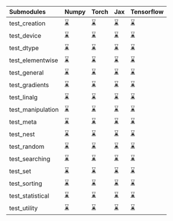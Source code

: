 | Submodules        | Numpy                                                                                                                           | Torch                                                                                                                           | Jax                                                                                                                             | Tensorflow                                                                                                                      |
|:------------------|:--------------------------------------------------------------------------------------------------------------------------------|:--------------------------------------------------------------------------------------------------------------------------------|:--------------------------------------------------------------------------------------------------------------------------------|:--------------------------------------------------------------------------------------------------------------------------------|
| test_creation     | <a href="https://github.com/unifyai/ivy/runs/8013191319?check_suite_focus=true" rel="noopener noreferrer" target="_blank">⌛</a> | <a href="https://github.com/unifyai/ivy/runs/8013193072?check_suite_focus=true" rel="noopener noreferrer" target="_blank">⌛</a> | <a href="https://github.com/unifyai/ivy/runs/8013195224?check_suite_focus=true" rel="noopener noreferrer" target="_blank">⌛</a> | <a href="https://github.com/unifyai/ivy/runs/8013197437?check_suite_focus=true" rel="noopener noreferrer" target="_blank">⌛</a> |
| test_device       | <a href="https://github.com/unifyai/ivy/runs/8013191431?check_suite_focus=true" rel="noopener noreferrer" target="_blank">⌛</a> | <a href="https://github.com/unifyai/ivy/runs/8013193196?check_suite_focus=true" rel="noopener noreferrer" target="_blank">⌛</a> | <a href="https://github.com/unifyai/ivy/runs/8013195371?check_suite_focus=true" rel="noopener noreferrer" target="_blank">⌛</a> | <a href="https://github.com/unifyai/ivy/runs/8013197584?check_suite_focus=true" rel="noopener noreferrer" target="_blank">⌛</a> |
| test_dtype        | <a href="https://github.com/unifyai/ivy/runs/8013191543?check_suite_focus=true" rel="noopener noreferrer" target="_blank">⌛</a> | <a href="https://github.com/unifyai/ivy/runs/8013193312?check_suite_focus=true" rel="noopener noreferrer" target="_blank">⌛</a> | <a href="https://github.com/unifyai/ivy/runs/8013195492?check_suite_focus=true" rel="noopener noreferrer" target="_blank">⌛</a> | <a href="https://github.com/unifyai/ivy/runs/8013197774?check_suite_focus=true" rel="noopener noreferrer" target="_blank">⌛</a> |
| test_elementwise  | <a href="https://github.com/unifyai/ivy/runs/8013191658?check_suite_focus=true" rel="noopener noreferrer" target="_blank">⌛</a> | <a href="https://github.com/unifyai/ivy/runs/8013193428?check_suite_focus=true" rel="noopener noreferrer" target="_blank">⌛</a> | <a href="https://github.com/unifyai/ivy/runs/8013195643?check_suite_focus=true" rel="noopener noreferrer" target="_blank">⌛</a> | <a href="https://github.com/unifyai/ivy/runs/8013197952?check_suite_focus=true" rel="noopener noreferrer" target="_blank">⌛</a> |
| test_general      | <a href="https://github.com/unifyai/ivy/runs/8013191739?check_suite_focus=true" rel="noopener noreferrer" target="_blank">⌛</a> | <a href="https://github.com/unifyai/ivy/runs/8013193540?check_suite_focus=true" rel="noopener noreferrer" target="_blank">⌛</a> | <a href="https://github.com/unifyai/ivy/runs/8013195750?check_suite_focus=true" rel="noopener noreferrer" target="_blank">⌛</a> | <a href="https://github.com/unifyai/ivy/runs/8013198199?check_suite_focus=true" rel="noopener noreferrer" target="_blank">⌛</a> |
| test_gradients    | <a href="https://github.com/unifyai/ivy/runs/8013191858?check_suite_focus=true" rel="noopener noreferrer" target="_blank">⌛</a> | <a href="https://github.com/unifyai/ivy/runs/8013193667?check_suite_focus=true" rel="noopener noreferrer" target="_blank">⌛</a> | <a href="https://github.com/unifyai/ivy/runs/8013195881?check_suite_focus=true" rel="noopener noreferrer" target="_blank">⌛</a> | <a href="https://github.com/unifyai/ivy/runs/8013198435?check_suite_focus=true" rel="noopener noreferrer" target="_blank">⌛</a> |
| test_linalg       | <a href="https://github.com/unifyai/ivy/runs/8013191947?check_suite_focus=true" rel="noopener noreferrer" target="_blank">⌛</a> | <a href="https://github.com/unifyai/ivy/runs/8013193815?check_suite_focus=true" rel="noopener noreferrer" target="_blank">⌛</a> | <a href="https://github.com/unifyai/ivy/runs/8013196017?check_suite_focus=true" rel="noopener noreferrer" target="_blank">⌛</a> | <a href="https://github.com/unifyai/ivy/runs/8013198574?check_suite_focus=true" rel="noopener noreferrer" target="_blank">⌛</a> |
| test_manipulation | <a href="https://github.com/unifyai/ivy/runs/8013192045?check_suite_focus=true" rel="noopener noreferrer" target="_blank">⌛</a> | <a href="https://github.com/unifyai/ivy/runs/8013194020?check_suite_focus=true" rel="noopener noreferrer" target="_blank">⌛</a> | <a href="https://github.com/unifyai/ivy/runs/8013196158?check_suite_focus=true" rel="noopener noreferrer" target="_blank">⌛</a> | <a href="https://github.com/unifyai/ivy/runs/8013198862?check_suite_focus=true" rel="noopener noreferrer" target="_blank">⌛</a> |
| test_meta         | <a href="https://github.com/unifyai/ivy/runs/8013192162?check_suite_focus=true" rel="noopener noreferrer" target="_blank">⌛</a> | <a href="https://github.com/unifyai/ivy/runs/8013194144?check_suite_focus=true" rel="noopener noreferrer" target="_blank">⌛</a> | <a href="https://github.com/unifyai/ivy/runs/8013196300?check_suite_focus=true" rel="noopener noreferrer" target="_blank">⌛</a> | <a href="https://github.com/unifyai/ivy/runs/8013199021?check_suite_focus=true" rel="noopener noreferrer" target="_blank">⌛</a> |
| test_nest         | <a href="https://github.com/unifyai/ivy/runs/8013192265?check_suite_focus=true" rel="noopener noreferrer" target="_blank">⌛</a> | <a href="https://github.com/unifyai/ivy/runs/8013194281?check_suite_focus=true" rel="noopener noreferrer" target="_blank">⌛</a> | <a href="https://github.com/unifyai/ivy/runs/8013196422?check_suite_focus=true" rel="noopener noreferrer" target="_blank">⌛</a> | <a href="https://github.com/unifyai/ivy/runs/8013199157?check_suite_focus=true" rel="noopener noreferrer" target="_blank">⌛</a> |
| test_random       | <a href="https://github.com/unifyai/ivy/runs/8013192378?check_suite_focus=true" rel="noopener noreferrer" target="_blank">⌛</a> | <a href="https://github.com/unifyai/ivy/runs/8013194415?check_suite_focus=true" rel="noopener noreferrer" target="_blank">⌛</a> | <a href="https://github.com/unifyai/ivy/runs/8013196586?check_suite_focus=true" rel="noopener noreferrer" target="_blank">⌛</a> | <a href="https://github.com/unifyai/ivy/runs/8013199273?check_suite_focus=true" rel="noopener noreferrer" target="_blank">⌛</a> |
| test_searching    | <a href="https://github.com/unifyai/ivy/runs/8013192489?check_suite_focus=true" rel="noopener noreferrer" target="_blank">⌛</a> | <a href="https://github.com/unifyai/ivy/runs/8013194544?check_suite_focus=true" rel="noopener noreferrer" target="_blank">⌛</a> | <a href="https://github.com/unifyai/ivy/runs/8013196719?check_suite_focus=true" rel="noopener noreferrer" target="_blank">⌛</a> | <a href="https://github.com/unifyai/ivy/runs/8013199402?check_suite_focus=true" rel="noopener noreferrer" target="_blank">⌛</a> |
| test_set          | <a href="https://github.com/unifyai/ivy/runs/8013192612?check_suite_focus=true" rel="noopener noreferrer" target="_blank">⌛</a> | <a href="https://github.com/unifyai/ivy/runs/8013194676?check_suite_focus=true" rel="noopener noreferrer" target="_blank">⌛</a> | <a href="https://github.com/unifyai/ivy/runs/8013196858?check_suite_focus=true" rel="noopener noreferrer" target="_blank">⌛</a> | <a href="https://github.com/unifyai/ivy/runs/8013199526?check_suite_focus=true" rel="noopener noreferrer" target="_blank">⌛</a> |
| test_sorting      | <a href="https://github.com/unifyai/ivy/runs/8013192702?check_suite_focus=true" rel="noopener noreferrer" target="_blank">⌛</a> | <a href="https://github.com/unifyai/ivy/runs/8013194788?check_suite_focus=true" rel="noopener noreferrer" target="_blank">⌛</a> | <a href="https://github.com/unifyai/ivy/runs/8013196980?check_suite_focus=true" rel="noopener noreferrer" target="_blank">⌛</a> | <a href="https://github.com/unifyai/ivy/runs/8013199657?check_suite_focus=true" rel="noopener noreferrer" target="_blank">⌛</a> |
| test_statistical  | <a href="https://github.com/unifyai/ivy/runs/8013192828?check_suite_focus=true" rel="noopener noreferrer" target="_blank">⌛</a> | <a href="https://github.com/unifyai/ivy/runs/8013194935?check_suite_focus=true" rel="noopener noreferrer" target="_blank">⌛</a> | <a href="https://github.com/unifyai/ivy/runs/8013197105?check_suite_focus=true" rel="noopener noreferrer" target="_blank">⌛</a> | <a href="https://github.com/unifyai/ivy/runs/8013199777?check_suite_focus=true" rel="noopener noreferrer" target="_blank">⌛</a> |
| test_utility      | <a href="https://github.com/unifyai/ivy/runs/8013192953?check_suite_focus=true" rel="noopener noreferrer" target="_blank">⌛</a> | <a href="https://github.com/unifyai/ivy/runs/8013195093?check_suite_focus=true" rel="noopener noreferrer" target="_blank">⌛</a> | <a href="https://github.com/unifyai/ivy/runs/8013197290?check_suite_focus=true" rel="noopener noreferrer" target="_blank">⌛</a> | <a href="https://github.com/unifyai/ivy/runs/8013199899?check_suite_focus=true" rel="noopener noreferrer" target="_blank">⌛</a> |